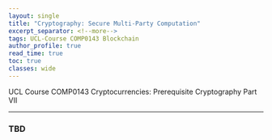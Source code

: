 ```yaml
---
layout: single
title: "Cryptography: Secure Multi-Party Computation"
excerpt_separator: <!--more-->
tags: UCL-Course COMP0143 Blockchain
author_profile: true
read_time: true
toc: true
classes: wide
---
```


UCL Course COMP0143 Cryptocurrencies: Prerequisite Cryptography Part VII

<!--more-->

---
### TBD